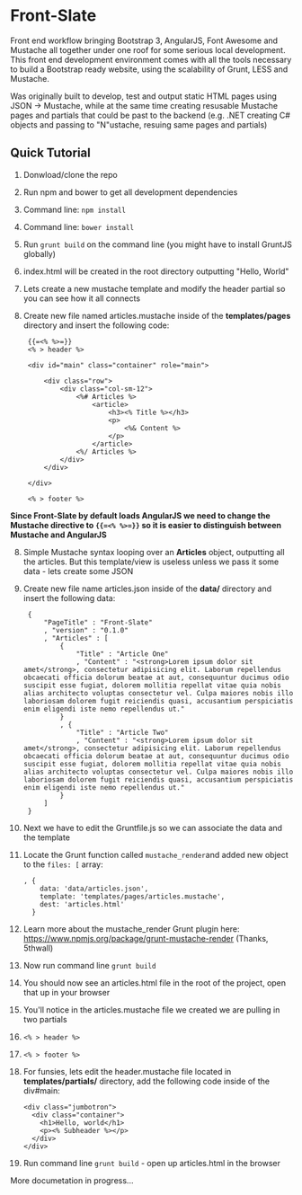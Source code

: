 Front-Slate
===========

Front end workflow bringing Bootstrap 3, AngularJS, Font Awesome and Mustache all together under one roof for some serious local development. This front end development environment comes with all the tools necessary to build a Bootstrap ready website, using the scalability of Grunt, LESS and Mustache.

Was originally built to develop, test and output static HTML pages using JSON -> Mustache, while at the same time creating resusable Mustache pages and partials that could be past to the backend (e.g. .NET creating C# objects and passing to "N"ustache, resuing same pages and partials) 

Quick Tutorial
--------------
1. Donwload/clone the repo
2. Run npm and bower to get all development dependencies
  1. Command line: `npm install`
  2. Command line: `bower install`
3. Run `grunt build` on the command line (you might have to install GruntJS globally)
4. index.html will be created in the root directory outputting "Hello, World"
5. Lets create a new mustache template and modify the header partial so you can see how it all connects
6. Create new file named articles.mustache inside of the **templates/pages** directory and insert the following code:

        {{=<% %>=}}
        <% > header %>
        
        <div id="main" class="container" role="main">
        	
        	<div class="row">
        		<div class="col-sm-12">
        			<%# Articles %>
        				<article>
        					<h3><% Title %></h3>
        					<p>
        						<%& Content %>
        					</p>
        				</article>
        			<%/ Articles %>		
        		</div>
        	</div>
        	
        </div>
        
        <% > footer %>

**Since Front-Slate by default loads AngularJS we need to change the Mustache directive to `{{=<% %>=}}` so it is easier to distinguish between Mustache and AngularJS**

8. Simple Mustache syntax looping over an **Articles** object, outputting all the articles. But this template/view is useless unless we pass it some data - lets create some JSON
9. Create new file name articles.json inside of the **data/** directory and insert the following data:
 
        {
        	"PageTitle" : "Front-Slate"
        	, "version" : "0.1.0"
        	, "Articles" : [
        		{
        			"Title" : "Article One"
        			, "Content" : "<strong>Lorem ipsum dolor sit amet</strong>, consectetur adipisicing elit. Laborum repellendus obcaecati officia dolorum beatae at aut, consequuntur ducimus odio suscipit esse fugiat, dolorem mollitia repellat vitae quia nobis alias architecto voluptas consectetur vel. Culpa maiores nobis illo laboriosam dolorem fugit reiciendis quasi, accusantium perspiciatis enim eligendi iste nemo repellendus ut."
        		}
        		, {
        			"Title" : "Article Two"
        			, "Content" : "<strong>Lorem ipsum dolor sit amet</strong>, consectetur adipisicing elit. Laborum repellendus obcaecati officia dolorum beatae at aut, consequuntur ducimus odio suscipit esse fugiat, dolorem mollitia repellat vitae quia nobis alias architecto voluptas consectetur vel. Culpa maiores nobis illo laboriosam dolorem fugit reiciendis quasi, accusantium perspiciatis enim eligendi iste nemo repellendus ut."
        		}
        	]
        }

10. Next we have to edit the Gruntfile.js so we can associate the data and the template 
11. Locate the Grunt function called `mustache_render`and added new object to the `files: [` array:

        , {
            data: 'data/articles.json',
            template: 'templates/pages/articles.mustache',
            dest: 'articles.html'
          }
          
12. Learn more about the mustache_render Grunt plugin here: https://www.npmjs.org/package/grunt-mustache-render (Thanks, 5thwall)
13. Now run command line `grunt build`
14. You should now see an articles.html file in the root of the project, open that up in your browser
15. You'll notice in the articles.mustache file we created we are pulling in two partials
  1. `<% > header %>`
  2. `<% > footer %>`
16. For funsies, lets edit the header.mustache file located in **templates/partials/** directory, add the following code inside of the div#main:

        <div class="jumbotron">
          <div class="container">
            <h1>Hello, world</h1>
            <p><% Subheader %></p>
          </div>
        </div>
      	
17. Run command line `grunt build` - open up articles.html in the browser


More documetation in progress...

